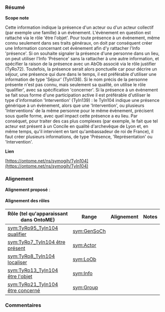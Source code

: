### Résumé

**Scope note**

Cette information indique la présence d'un acteur ou d'un acteur collectif (par exemple une famille) à un évènement. L'évènement en question est rattaché via le rôle 'être l'objet'. Pour toute présence à un événement, même connu seulement dans ses traits généraux, on doit par conséquent créer une Information concernant cet évènement afin d'y rattacher l'Info 'présence'.	Si on souhaite signaler la présence d'une personne dans un lieu, on peut utiliser l'Info 'Présence' sans la rattacher à une autre information, et spécifier la raison de la présence avec un AbOb associé via le rôle justifier (TyRo72). Toutefois, la présence serait alors ponctuelle car pour décrire un séjour, une présence qui dure dans le temps, il est préférable d'utiliser une information de type 'Séjour' (TyIn138).	Si le nom précis de la personne présente n'est pas connu, mais seulement sa qualité, on utilise le rôle 'qualifier', avec sa spécification 'concerner'.	Si la présence à un évènement se fait sous forme d'une participation active il est préférable d'utiliser le type d'information 'Intervention' (TyIn139) : le TyIn104 indique une présence générique à un évènement, alors que une 'Intervention', ou plusieurs 'Interventions' de la même personne pour le même évènement, précisent sous quelle forme, avec quel impact cette présence a eu lieu.	Par conséquet, pour traiter des cas plus complexes (par exemple, le fait que tel acteur est présent à un Concile en qualité d'archevêque de Lyon et, en même temps, qu'il intervient en tant qu'ambassadeur de roi de France), il faut créer plusieurs informations, de type 'Présence, 'Représentation' ou 'Intervention'. 

**Lien**

[https://ontome.net/ns/symogih/TyIn104](https://ontome.net/ns/symogih/TyIn104)

### Alignement

**Alignement proposé** :

#### Alignement des rôles

| Rôle (tel qu'apparaissant dans OntoME) | Range | Alignement | Notes |
| ----- | ----- | ----- | ----- |
| [sym:TyRo95_TyIn104 qualifier](https://ontome.net/ns/symogih/TyRo95_TyIn104) | [sym:GenSoCh](https://ontome.net/ns/symogih/GenSoCh) |   |   |
| [sym:TyRo7_TyIn104 être présent](https://ontome.net/ns/symogih/TyRo7_TyIn104) | [sym:Actor](https://ontome.net/ns/symogih/Actor) |   |   |
| [sym:TyRo8_TyIn104 localiser](https://ontome.net/ns/symogih/TyRo8_TyIn104) | [sym:LoOb](https://ontome.net/ns/symogih/LoOb) |   |   |
| [sym:TyRo13_TyIn104 être l'objet](https://ontome.net/ns/symogih/TyRo13_TyIn104) | [sym:Info](https://ontome.net/ns/symogih/Info) |   |   |
| [sym:TyRo21_TyIn104 être concerné](https://ontome.net/ns/symogih/TyRo21_TyIn104) | [sym:Group](https://ontome.net/ns/symogih/Group) |   |   |

### Commentaires